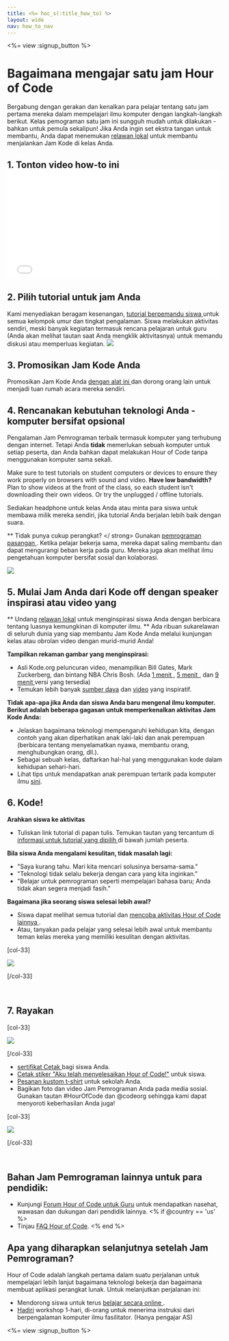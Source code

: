```yaml
---
title: <%= hoc_s(:title_how_to) %>
layout: wide
nav: how_to_nav
---
```

<%= view :signup_button %>

<h1>Bagaimana mengajar satu jam Hour of Code</h1>

Bergabung dengan gerakan dan kenalkan para pelajar tentang satu jam pertama mereka dalam mempelajari ilmu komputer dengan langkah-langkah berikut. Kelas pemograman satu jam ini sungguh mudah untuk dilakukan - bahkan untuk pemula sekalipun! Jika Anda ingin set ekstra tangan untuk membantu, Anda dapat menemukan [relawan lokal](<%= resolve_url('https://code.org/volunteer/local') %>) untuk membantu menjalankan Jam Kode di kelas Anda.

## 1. Tonton video how-to ini <iframe width="500" height="255" src="//www.youtube.com/embed/SrnvvWDm73k" frameborder="0" allowfullscreen mark="crwd-mark"></iframe> 

## 2. Pilih tutorial untuk jam Anda

Kami menyediakan beragam kesenangan, [ tutorial berpemandu siswa ](<%= resolve_url('/learn') %>) untuk semua kelompok umur dan tingkat pengalaman. Siswa melakukan aktivitas sendiri, meski banyak kegiatan termasuk rencana pelajaran untuk guru (Anda akan melihat tautan saat Anda mengklik aktivitasnya) untuk memandu diskusi atau memperluas kegiatan. [![](/images/fit-700/tutorials.png)](<%=resolve_url('/learn') %>)

## 3. Promosikan Jam Kode Anda

Promosikan Jam Kode Anda [ dengan alat ini ](<%= resolve_url('/promote/resources') %>) dan dorong orang lain untuk menjadi tuan rumah acara mereka sendiri.

## 4. Rencanakan kebutuhan teknologi Anda - komputer bersifat opsional

Pengalaman Jam Pemrograman terbaik termasuk komputer yang terhubung dengan internet. Tetapi Anda **tidak** memerlukan sebuah komputer untuk setiap peserta, dan Anda bahkan dapat melakukan Hour of Code tanpa menggunakan komputer sama sekali.

Make sure to test tutorials on student computers or devices to ensure they work properly on browsers with sound and video. **Have low bandwidth?** Plan to show videos at the front of the class, so each student isn't downloading their own videos. Or try the unplugged / offline tutorials.

Sediakan headphone untuk kelas Anda atau minta para siswa untuk membawa milik mereka sendiri, jika tutorial Anda berjalan lebih baik dengan suara.

** Tidak punya cukup perangkat? </ strong> Gunakan [ pemrograman pasangan ](https://www.youtube.com/watch?v=vgkahOzFH2Q). Ketika pelajar bekerja sama, mereka dapat saling membantu dan dapat mengurangi beban kerja pada guru. Mereka juga akan melihat ilmu pengetahuan komputer bersifat sosial dan kolaborasi.</p> 

<img src="/images/fit-350/group_ipad.jpg" />

## 5. Mulai Jam Anda dari Kode off dengan speaker inspirasi atau video yang

** Undang [relawan lokal](<%= resolve_url('https://code.org/volunteer/local') %>) untuk menginspirasi siswa Anda dengan berbicara tentang luasnya kemungkinan di komputer ilmu. ** Ada ribuan sukarelawan di seluruh dunia yang siap membantu Jam Kode Anda melalui kunjungan kelas atau obrolan video dengan murid-murid Anda!

**Tampilkan rekaman gambar yang menginspirasi:**

- Asli Kode.org peluncuran video, menampilkan Bill Gates, Mark Zuckerberg, dan bintang NBA Chris Bosh. (Ada [ 1 menit ](https://www.youtube.com/watch?v=qYZF6oIZtfc), <a href = "https://www.youtube.com/watch?v = nKIu9yen5nc "> 5 menit </a>, dan [ 9 menit ](https://www.youtube.com/watch?v=dU1xS07N-FA) versi yang tersedia)
- Temukan lebih banyak [sumber daya](<%= resolve_url('https://code.org/inspire') %>) dan [video](https://www.youtube.com/playlist?list=PLzdnOPI1iJNfpD8i4Sx7U0y2MccnrNZuP) yang inspiratif.

**Tidak apa-apa jika Anda dan siswa Anda baru mengenal ilmu komputer. Berikut adalah beberapa gagasan untuk memperkenalkan aktivitas Jam Kode Anda:**

- Jelaskan bagaimana teknologi mempengaruhi kehidupan kita, dengan contoh yang akan diperhatikan anak laki-laki dan anak perempuan (berbicara tentang menyelamatkan nyawa, membantu orang, menghubungkan orang, dll.).
- Sebagai sebuah kelas, daftarkan hal-hal yang menggunakan kode dalam kehidupan sehari-hari.
- Lihat tips untuk mendapatkan anak perempuan tertarik pada komputer ilmu [sini](<%= resolve_url('https://code.org/girls')%>).

## 6. Kode!

**Arahkan siswa ke aktivitas**

- Tuliskan link tutorial di papan tulis. Temukan tautan yang tercantum di [ informasi untuk tutorial yang dipilih ](<%= resolve_url('/learn')%>) di bawah jumlah peserta.

**Bila siswa Anda mengalami kesulitan, tidak masalah lagi:**

- "Saya kurang tahu. Mari kita mencari solusinya bersama-sama."
- "Teknologi tidak selalu bekerja dengan cara yang kita inginkan."
- "Belajar untuk pemrograman seperti mempelajari bahasa baru; Anda tidak akan segera menjadi fasih."

**Bagaimana jika seorang siswa selesai lebih awal?**

- Siswa dapat melihat semua tutorial dan [ mencoba aktivitas Hour of Code lainnya ](<%= resolve_url('/learn')%>).
- Atau, tanyakan pada pelajar yang selesai lebih awal untuk membantu teman kelas mereka yang memiliki kesulitan dengan aktivitas.

[col-33]

![](/images/fit-250/highschoolgirls.jpeg)

[/col-33]

<p style="clear:both">&nbsp;</p>

## 7. Rayakan

[col-33]

![](/images/fit-300/boy-certificate.jpg)

[/col-33]

- [sertifikat Cetak ](<%= resolve_url('https://code.org/certificates')%>) bagi siswa Anda.
- [Cetak stiker "Aku telah menyelesaikan Hour of Code!"](<%= resolve_url('/promote/resources#stickers') %>) untuk siswa.
- [Pesanan kustom t-shirt](http://blog.code.org/post/132608499493/hour-of-code-shirts-and-more) untuk sekolah Anda.
- Bagikan foto dan video Jam Pemrograman Anda pada media sosial. Gunakan tautan #HourOfCode dan @codeorg sehingga kami dapat menyoroti keberhasilan Anda juga!

[col-33]

![](/images/fit-260/highlight-certificates.jpg)

[/col-33]

<p style="clear:both">&nbsp;</p>

## Bahan Jam Pemrograman lainnya untuk para pendidik:

- Kunjungi [Forum Hour of Code untuk Guru](http://forum.code.org/c/plc/hour-of-code) untuk mendapatkan nasehat, wawasan dan dukungan dari pendidik lainnya. <% if @country == 'us' %>
- Tinjau [FAQ Hour of Code](https://support.code.org/hc/en-us/categories/200147083-Hour-of-Code). <% end %>

## Apa yang diharapkan selanjutnya setelah Jam Pemrograman?

Hour of Code adalah langkah pertama dalam suatu perjalanan untuk mempelajari lebih lanjut bagaimana teknologi bekerja dan bagaimana membuat aplikasi perangkat lunak. Untuk melanjutkan perjalanan ini:

- Mendorong siswa untuk terus [belajar secara online ](<%= resolve_url('https://code.org/learn/beyond')%>).
- [Hadiri](<%= resolve_url('https://code.org/professional-development-workshops') %>) workshop 1-hari, di-orang untuk menerima instruksi dari berpengalaman komputer ilmu fasilitator. (Hanya pengajar AS)

<%= view :signup_button %>